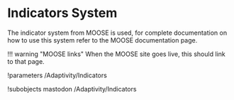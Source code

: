 # Indicators System
The indicator system from MOOSE is used, for complete documentation on how to use this system refer to the
MOOSE documentation page.

!!! warning "MOOSE links"
    When the MOOSE site goes live, this should link to that page.

!parameters /Adaptivity/Indicators

!subobjects mastodon /Adaptivity/Indicators
